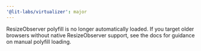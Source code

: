 ```yaml
---
'@lit-labs/virtualizer': major
---
```


ResizeObserver polyfill is no longer automatically loaded. If you target older browsers without native ResizeObserver support, see the docs for guidance on manual polyfill loading.
